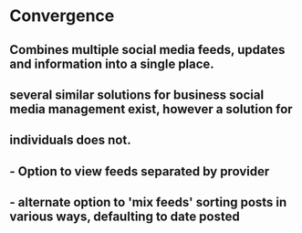 # Convergence

## Combines multiple social media feeds, updates and information into a single place.
## several similar solutions for business social media management exist, however a solution for
## individuals does not.

## - Option to view feeds separated by provider
## - alternate option to 'mix feeds' sorting posts in various ways, defaulting to date posted
